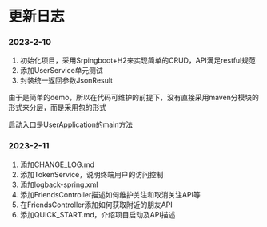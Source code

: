 # 更新日志

### 2023-2-10
1. 初始化项目，采用Srpingboot+H2来实现简单的CRUD，API满足restful规范
2. 添加UserService单元测试
3. 封装统一返回参数JsonResult

由于是简单的demo，所以在代码可维护的前提下，没有直接采用maven分模块的形式来分层，而是采用包的形式

启动入口是UserApplication的main方法

### 2023-2-11
1. 添加CHANGE_LOG.md
2. 添加TokenService，说明终端用户的访问控制
3. 添加logback-spring.xml
4. 添加FriendsController描述如何维护关注和取消关注API等
5. 在FriendsController添加如何获取附近的朋友API
6. 添加QUICK_START.md，介绍项目启动及API描述
